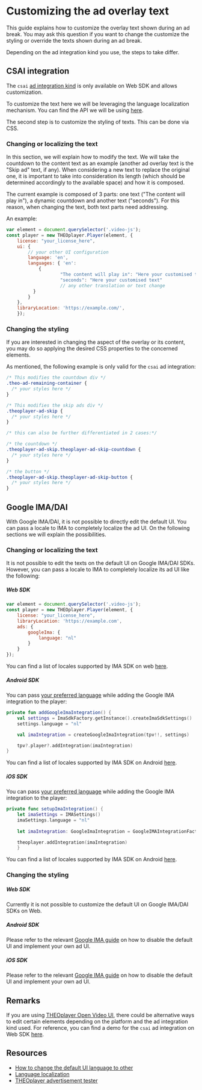 # Customizing the ad overlay text

This guide explains how to customize the overlay text shown during an ad break. You may ask this question if you want to change the customize the styling or override the texts shown during an ad break.

Depending on the ad integration kind you use, the steps to take differ.

## CSAI integration

The `csai` [ad integration kind](pathname:///theoplayer/v7/api-reference/web/types/AdIntegrationKind.html) is only available on Web SDK and allows customization.

To customize the text here we will be leveraging the language localization mechanism. You can find the API we will be using [here](pathname:///theoplayer/v7/api-reference/web/interfaces/UIConfiguration.html#language).

The second step is to customize the styling of texts. This can be done via CSS.

### Changing or localizing the text

In this section, we will explain how to modify the text. We will take the countdown to the content text as an example (another ad overlay text is the "Skip ad" text, if any). When considering a new text to replace the original one, it is important to take into consideration its length (which should be determined accordingly to the available space) and how it is composed.

The current example is composed of 3 parts: one text ("The content will play in"), a dynamic countdown and another text ("seconds"). For this reason, when changing the text, both text parts need addressing.

An example:

```js
var element = document.querySelector('.video-js');
const player = new THEOplayer.Player(element, {
    license: "your_license_here",
    ui: {
        // your other UI configuration
        language: 'en',
        languages: { 'en':
            {
                    "The content will play in": "Here your customised text",
                    "seconds": "Here your customised text"
                    // any other translation or text change
          }
        }
    },
    libraryLocation: 'https://example.com/',
    });
```

### Changing the styling

If you are interested in changing the aspect of the overlay or its content, you may do so applying the desired CSS properties to the concerned elements.

As mentioned, the following example is only valid for the `csai` ad integration:

```css
/* This modifies the countdown div */
.theo-ad-remaining-container {
  /* your styles here */
}

/* This modifies the skip ads div */
.theoplayer-ad-skip {
  /* your styles here */
}

/* this can also be further differentiated in 2 cases:*/

/* the countdown */
.theoplayer-ad-skip.theoplayer-ad-skip-countdown {
  /* your styles here */
}

/* the button */
.theoplayer-ad-skip.theoplayer-ad-skip-button {
  /* your styles here */
}
```

## Google IMA/DAI

With Google IMA/DAI, it is not possible to directly edit the default UI. You can pass a locale to IMA to completely localize the ad UI. On the following sections we will explain the possibilities.

### Changing or localizing the text

It is not possible to edit the texts on the default UI on Google IMA/DAI SDKs. However, you can pass a locale to IMA to completely localize its ad UI like the following:

##### Web SDK

```javascript
var element = document.querySelector('.video-js');
const player = new THEOplayer.Player(element, {
    license: "your_license_here",
    libraryLocation: 'https://example.com',
    ads: {
        googleIma: {
            language: "nl"
        }
    }
});
```
You can find a list of locales supported by IMA SDK on web [here](https://developers.google.com/interactive-media-ads/docs/sdks/html5/client-side/localization#locale-codes).

##### Android SDK

You can pass [your preferred language](https://developers.google.com/interactive-media-ads/docs/sdks/android/client-side/api/reference/com/google/ads/interactivemedia/v3/api/ImaSdkSettings.html#setLanguage(java.lang.String)) while adding the Google IMA integration to the player:

```kotlin
private fun addGoogleImaIntegration() {
    val settings = ImaSdkFactory.getInstance().createImaSdkSettings()
    settings.language = "nl"

    val imaIntegration = createGoogleImaIntegration(tpv!!, settings)

    tpv?.player?.addIntegration(imaIntegration)
}
```
You can find a list of locales supported by IMA SDK on Android [here](https://developers.google.com/interactive-media-ads/docs/sdks/android/client-side/localization#locale-codes).

##### iOS SDK

You can pass [your preferred language](https://developers.google.com/interactive-media-ads/docs/sdks/ios/client-side/reference/Classes/IMASettings#language) while adding the Google IMA integration to the player:

```swift
private func setupImaIntegration() {
    let imaSettings = IMASettings()
    imaSettings.language = "nl"
        
    let imaIntegration: GoogleImaIntegration = GoogleIMAIntegrationFactory.createIntegration(on: self.theoplayer!, with: imaSettings)

    theoplayer.addIntegration(imaIntegration)
    }
```

You can find a list of locales supported by IMA SDK on Android [here](https://developers.google.com/interactive-media-ads/docs/sdks/ios/client-side/localization#locale-codes).

### Changing the styling

##### Web SDK

Currently it is not possible to customize the default UI on Google IMA/DAI SDKs on Web.

##### Android SDK

Please refer to the relevant [Google IMA guide](https://developers.google.com/interactive-media-ads/docs/sdks/android/client-side/custom-ui) on how to disable the default UI and implement your own ad UI.

##### iOS SDK

Please refer to the relevant [Google IMA guide](https://developers.google.com/interactive-media-ads/docs/sdks/ios/client-side/custom-ui) on how to disable the default UI and implement your own ad UI.

## Remarks

If you are using [THEOplayer Open Video UI](https://www.theoplayer.com/product/open-video-ui), there could be alternative ways to edit certain elements depending on the platform and the ad integration kind used. For reference, you can find a demo for the `csai` ad integration on Web SDK [here](https://www.theoplayer.com/docs/open-video-ui/web/examples/ads/).

## Resources

- [How to change the default UI language to other](../../how-to-guides/11-ui/08-how-to-change-default-UI-language-to-other.md)
- [Language localization](https://www.theoplayer.com/theoplayer-demo-language-localization)
- [THEOplayer advertisement tester](https://www.theoplayer.com/theoplayer-demo-advertisement-tester-vpaid-vast-vmap)